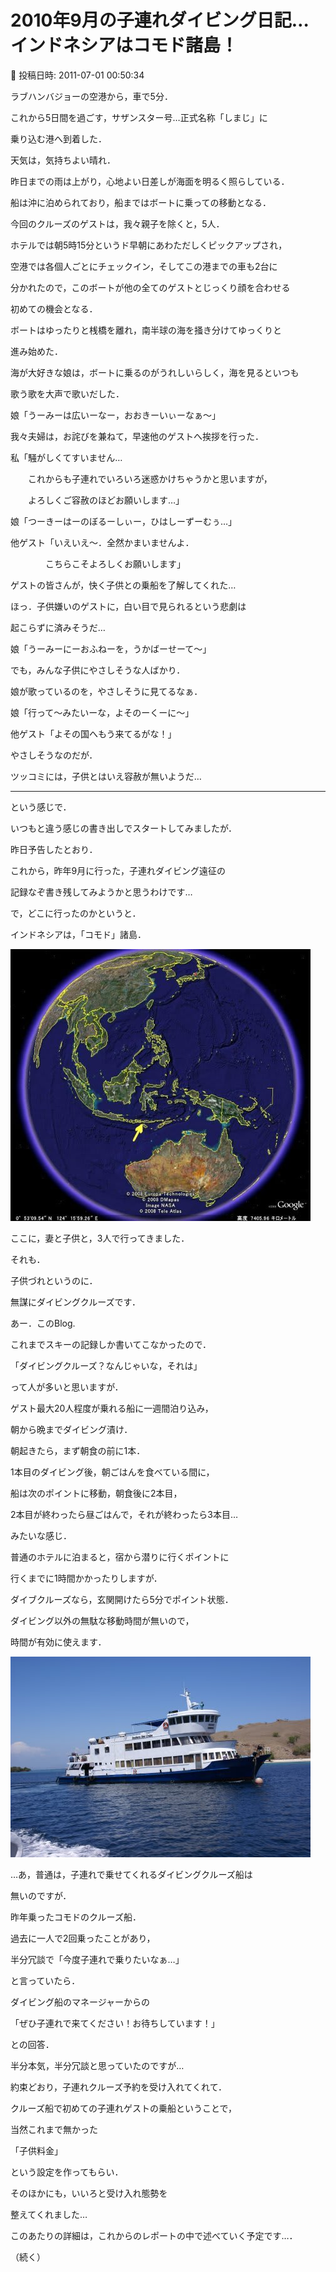 # 2010年9月の子連れダイビング日記…インドネシアはコモド諸島！

📅 投稿日時: 2011-07-01 00:50:34

ラブハンバジョーの空港から，車で5分．


これから5日間を過ごす，サザンスター号…正式名称「しまじ」に


乗り込む港へ到着した．





天気は，気持ちよい晴れ．


昨日までの雨は上がり，心地よい日差しが海面を明るく照らしている．





船は沖に泊められており，船まではボートに乗っての移動となる．





今回のクルーズのゲストは，我々親子を除くと，5人．


ホテルでは朝5時15分というド早朝にあわただしくピックアップされ，


空港では各個人ごとにチェックイン，そしてこの港までの車も2台に


分かれたので，このボートが他の全てのゲストとじっくり顔を合わせる


初めての機会となる．





ボートはゆったりと桟橋を離れ，南半球の海を掻き分けてゆっくりと


進み始めた．


海が大好きな娘は，ボートに乗るのがうれしいらしく，海を見るといつも


歌う歌を大声で歌いだした．





娘「うーみーは広いーなー，おおきーいぃーなぁ～」





我々夫婦は，お詫びを兼ねて，早速他のゲストへ挨拶を行った．


私「騒がしくてすいません…


　　これからも子連れでいろいろ迷惑かけちゃうかと思いますが，


　　よろしくご容赦のほどお願いします…」





娘「つーきーはーのぼるーしぃー，ひはしーずーむぅ…」





他ゲスト「いえいえ～．全然かまいませんよ．


　　　　こちらこそよろしくお願いします」





ゲストの皆さんが，快く子供との乗船を了解してくれた…


ほっ．子供嫌いのゲストに，白い目で見られるという悲劇は


起こらずに済みそうだ…





娘「うーみーにーおふねーを，うかばーせーて～」





でも，みんな子供にやさしそうな人ばかり．


娘が歌っているのを，やさしそうに見てるなぁ．





娘「行って～みたいーな，よそのーくーに～」





他ゲスト「よその国へもう来てるがな！」





やさしそうなのだが．


ツッコミには，子供とはいえ容赦が無いようだ…





----------


という感じで．


いつもと違う感じの書き出しでスタートしてみましたが．





昨日予告したとおり．


これから，昨年9月に行った，子連れダイビング遠征の


記録なぞ書き残してみようかと思うわけです…





で，どこに行ったのかというと．


インドネシアは，「コモド」諸島．




![8a7d07b8235c00bab79c9b56a23c17d4.jpg](images/8a7d07b8235c00bab79c9b56a23c17d4.jpg)




ここに，妻と子供と，3人で行ってきました．





それも．


子供づれというのに．


無謀にダイビングクルーズです．





あー．このBlog.


これまでスキーの記録しか書いてこなかったので．


「ダイビングクルーズ？なんじゃいな，それは」


って人が多いと思いますが．





ゲスト最大20人程度が乗れる船に一週間泊り込み，


朝から晩までダイビング漬け．


朝起きたら，まず朝食の前に1本．


1本目のダイビング後，朝ごはんを食べている間に，


船は次のポイントに移動，朝食後に2本目，


2本目が終わったら昼ごはんで，それが終わったら3本目…


みたいな感じ．


普通のホテルに泊まると，宿から潜りに行くポイントに


行くまでに1時間かかったりしますが．


ダイブクルーズなら，玄関開けたら5分でポイント状態．


ダイビング以外の無駄な移動時間が無いので，


時間が有効に使えます．




![96959f9254ee4d4e825e2af4f441afb4.jpg](images/96959f9254ee4d4e825e2af4f441afb4.jpg)







…あ，普通は，子連れで乗せてくれるダイビングクルーズ船は


無いのですが．


昨年乗ったコモドのクルーズ船．


過去に一人で2回乗ったことがあり，


半分冗談で「今度子連れで乗りたいなぁ…」


と言っていたら．


ダイビング船のマネージャーからの


「ぜひ子連れで来てください！お待ちしています！」


との回答．


半分本気，半分冗談と思っていたのですが…


約束どおり，子連れクルーズ予約を受け入れてくれて．


クルーズ船で初めての子連れゲストの乗船ということで，


当然これまで無かった


「子供料金」


という設定を作ってもらい． 


そのほかにも，いいろと受け入れ態勢を


整えてくれました…


このあたりの詳細は，これからのレポートの中で述べていく予定です…．


（続く）

